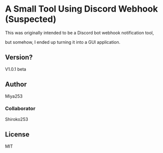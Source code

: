 # A Small Tool Using Discord Webhook (Suspected)
This was originally intended to be a Discord bot webhook notification tool,  

but somehow, I ended up turning it into a GUI application.

## Version?
V1.0.1 beta

## Author
Miya253

### Collaborator
Shiroko253

## License
MIT
